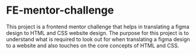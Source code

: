 # FE-mentor-challenge
This project is a frontend mentor challenge that helps in translating a figma design to HTML and CSS website design. The purpose for this project is to understand what is required to look out for when translating a figma design to a website and also touches on the core concepts of HTML and CSS.
